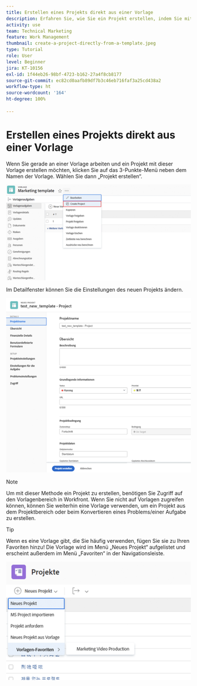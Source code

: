 ```yaml
---
title: Erstellen eines Projekts direkt aus einer Vorlage
description: Erfahren Sie, wie Sie ein Projekt erstellen, indem Sie mit einer bereits erstellten Vorlage beginnen.
activity: use
team: Technical Marketing
feature: Work Management
thumbnail: create-a-project-directly-from-a-template.jpeg
type: Tutorial
role: User
level: Beginner
jira: KT-10156
exl-id: 1f44eb26-98bf-4723-b162-27a4f8cb8177
source-git-commit: ec82cd0aafb89df7b3c46eb716faf3a25cd438a2
workflow-type: ht
source-wordcount: '164'
ht-degree: 100%

---
```


# Erstellen eines Projekts direkt aus einer Vorlage

Wenn Sie gerade an einer Vorlage arbeiten und ein Projekt mit dieser Vorlage erstellen möchten, klicken Sie auf das 3-Punkte-Menü neben dem Namen der Vorlage. Wählen Sie dann „Projekt erstellen“.

![Option „Projekt erstellen“ im Menü](assets/direct-template-01.png)

Im Detailfenster können Sie die Einstellungen des neuen Projekts ändern.

![Seite zur Projekterstellung](assets/direct-template-02.png)

>[!NOTE]
>
>Um mit dieser Methode ein Projekt zu erstellen, benötigen Sie Zugriff auf den Vorlagenbereich in Workfront. Wenn Sie nicht auf Vorlagen zugreifen können, können Sie weiterhin eine Vorlage verwenden, um ein Projekt aus dem Projektbereich oder beim Konvertieren eines Problems/einer Aufgabe zu erstellen.

>[!TIP]
>
>Wenn es eine Vorlage gibt, die Sie häufig verwenden, fügen Sie sie zu Ihren Favoriten hinzu! Die Vorlage wird im Menü „Neues Projekt“ aufgelistet und erscheint außerdem im Menü „Favoriten“ in der Navigationsleiste.


![Favorisierte Vorlagen für ein neues Projekt](assets/direct-template-03.png)
